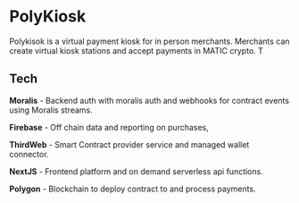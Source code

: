 # PolyKiosk

Polykisok is a virtual payment kiosk for in person merchants. Merchants can create virtual kiosk stations and accept payments in MATIC crypto. T

## Tech

**Moralis** - Backend auth with moralis auth and webhooks for contract events using Moralis streams.

**Firebase** - Off chain data and reporting on purchases,

**ThirdWeb** - Smart Contract provider service and managed wallet connector.

**NextJS** - Frontend platform and on demand serverless api functions.

**Polygon** - Blockchain to deploy contract to and process payments.
